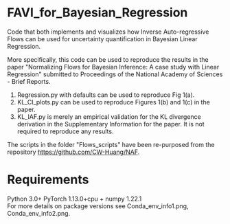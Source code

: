 # FAVI_for_Bayesian_Regression
Code that both implements and visualizes how Inverse Auto-regressive Flows can be used for uncertainty quantification in Bayesian Linear Regression.

More specifically, this code can be used to reproduce the results in the paper "Normalizing Flows for Bayesian Inference: A case study with Linear Regression" submitted to Proceedings of the National Academy of Sciences - Brief Reports.

1. Regression.py with defaults can be used to reproduce Fig 1(a).
2. KL_CI_plots.py can be used to reproduce Figures 1(b) and 1(c) in the paper.
3. KL_IAF.py is merely an empirical validation for the KL divergence derivation in the Supplementary Information for the paper. It is not required to reproduce any results. 

The scripts in the folder "Flows_scripts" have been re-purposed from the repository <https://github.com/CW-Huang/NAF>.


# Requirements

Python 3.0+ PyTorch 1.13.0+cpu + numpy 1.22.1      
For more details on package versions see Conda_env_info1.png, Conda_env_info2.png. 
